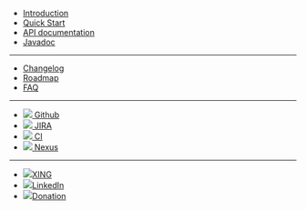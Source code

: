 - [Introduction](/intro)
- [Quick Start](quickstart)
- [API documentation](/api)
- [Javadoc](https://javadoc.io/doc/io.spot-next/spot-core/)
****
- [Changelog](changelog.md)
- [Roadmap](/roadmap)
- [FAQ](/faq)
<!--- - [![](//icongr.am/feather/code.svg?size=16&color=808080)API documentation](/api) --->
<!--- - [![](//icongr.am/feather/file-text.svg?size=16&color=808080)Javadoc](/javadoc) --->
****
- [![](https://icongram.jgog.in/simple/github.svg?color=808080&size=22)   Github](https://github.com/mojo2012/spot-framework)
- [![](https://icongram.jgog.in/simple/jira.svg?color=808080&size=22)     JIRA](https://JIRA.spot-next.io)
- [![](https://icongram.jgog.in/simple/travisci.svg?color=808080&size=22) CI](https://travis-ci.org/spot-next/spot-framework)
- [![](https://icongram.jgog.in/simple/nodejs.svg?color=808080&size=22)   Nexus](https://nexus.spot-next.io)
****
- [![](https://icongram.jgog.in/simple/xing.svg?color=808080&size=22)XING](https://www.xing.com/profile/Matthias_Fuchs15?sc_o=mxb_p)
- [![](https://icongram.jgog.in/fontawesome/linkedin.svg?color=808080&size=22)LinkedIn](https://www.linkedin.com/in/matthias-fuchs-2aa4563b/)
- [![](https://icongram.jgog.in/simple/paypal.svg?color=808080&size=22)Donation](https://www.paypal.me/mojo2012/10)
